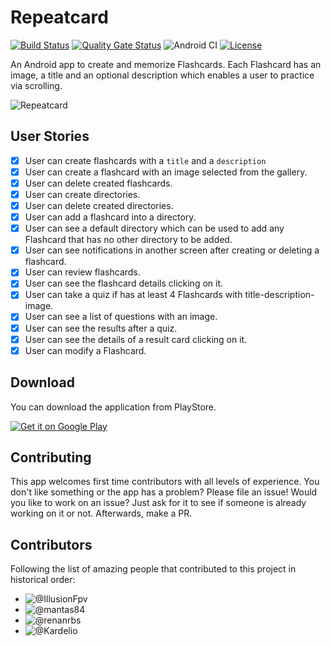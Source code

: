 # Repeatcard

[![Build Status](https://app.bitrise.io/app/2e67b09ff5a7dfb0/status.svg?token=8CSJS-GL1kWluNrCI8WUXA&branch=development)](https://app.bitrise.io/app/2e67b09ff5a7dfb0)
[![Quality Gate Status](https://sonarcloud.io/api/project_badges/measure?project=Dement0_repeatcard&metric=alert_status)](https://sonarcloud.io/dashboard?id=Dement0_repeatcard)
![Android CI](https://github.com/Dement0/repeatcard/workflows/Android%20CI/badge.svg)
[![License](https://img.shields.io/github/license/dement0/repeatcard.svg)](LICENSE)

An Android app to create and memorize Flashcards.
Each Flashcard has an image, a title and an optional description which enables a user to practice via scrolling.

![Repeatcard](https://user-images.githubusercontent.com/33685811/95678688-85bf3000-0bce-11eb-95ed-22a83dc514a7.png)

## User Stories

- [x] User can create flashcards with a `title` and a `description`
- [x] User can create a flashcard with an image selected from the gallery.
- [x] User can delete created flashcards.
- [x] User can create directories.
- [x] User can delete created directories.
- [x] User can add a flashcard into a directory.
- [x] User can see a default directory which can be used to add any Flashcard that has no other directory to be added.
- [x] User can see notifications in another screen after creating or deleting a flashcard.
- [x] User can review flashcards.
- [x] User can see the flashcard details clicking on it.
- [x] User can take a quiz if has at least 4 Flashcards with title-description-image.
- [x] User can see a list of questions with an image.
- [x] User can see the results after a quiz.
- [x] User can see the details of a result card clicking on it.
- [x] User can modify a Flashcard.

## Download

You can download the application from PlayStore.

<a href="https://play.google.com/store/apps/details?id=it.ilker.repeatcard"><img alt="Get it on Google Play" src="https://play.google.com/intl/en_us/badges/static/images/badges/en_badge_web_generic.png"/></a>

## Contributing

This app welcomes first time contributors with all levels of experience. 
You don't like something or the app has a problem? Please file an issue!
Would you like to work on an issue? Just ask for it to see if someone is already working on it or not. Afterwards, make a PR.

## Contributors

Following the list of amazing people that contributed to this project in historical order:
- ![@IllusionFpv](https://github.com/IllusionFpv)
- ![@mantas84](https://github.com/mantas84)
- ![@renanrbs](https://github.com/renanrbs)
- ![@Kardelio](https://github.com/Kardelio)
